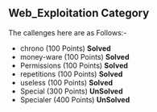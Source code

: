 ## Web_Exploitation Category

The callenges here are as Follows:-
* chrono (100 Points) **Solved**
* money-ware (100 Points) **Solved**
* Permissions (100 Points) **Solved**
* repetitions (100 Points) **Solved**
* useless (100 Points) **Solved**
* Special (300 Points) **UnSolved**
* Specialer (400 Points) **UnSolved**


